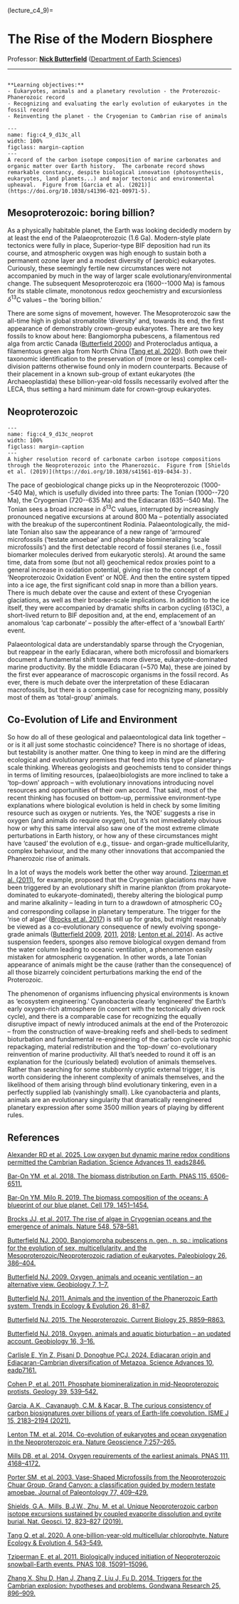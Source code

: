(lecture_c4_9)=
# The Rise of the Modern Biosphere

Professor: **[Nick Butterfield](mailto:njb1005@cam.ac.uk)** ([Department of Earth Sciences](https://esc.cam.ac.uk))

---

```{highlights}

**Learning objectives:**
- Eukaryotes, animals and a planetary revolution - the Proterozoic-Phanerozoic record
- Recognizing and evaluating the early evolution of eukaryotes in the fossil record
- Reinventing the planet - the Cryogenian to Cambrian rise of animals 

```

```{figure} ./figures/d13c_all.jpeg
---
name: fig:c4_9_d13c_all
width: 100%
figclass: margin-caption
---
A record of the carbon isotope composition of marine carbonates and organic matter over Earth history.  The carbonate record shows remarkable constancy, despite biological innovation (photosynthesis, eukaryotes, land planets...) and major tectonic and environmental upheaval.  Figure from [Garcia et al. (2021)](https://doi.org/10.1038/s41396-021-00971-5).
```


## Mesoproterozoic: boring billion?
As a physically habitable planet, the Earth was looking decidedly modern by at least the end of the Palaeoproterozoic (1.6 Ga).  Modern-style plate tectonics were fully in place, Superior-type BIF deposition had run its course, and atmospheric oxygen was high enough to sustain both a permanent ozone layer and a modest diversity of (aerobic) eukaryotes.  Curiously, these seemingly fertile new circumstances were not accompanied by much in the way of larger scale evolutionary/environmental change.  The subsequent Mesoproterozoic era (1600--1000 Ma) is famous for its stable climate, monotonous redox geochemistry and excursionless $\delta^{13}$C values – the ‘boring billion.’

There are some signs of movement, however.  The Mesoproterozoic saw the all-time high in global stromatolite ‘diversity’ and, towards its end, the first appearance of demonstrably crown-group eukaryotes.  There are two key fossils to know about here:  Bangiomorpha pubescens, a filamentous red alga from arctic Canada ([Butterfield 2000](https://doi.org/10.1666/0094-8373(2000)0262.0.CO;2)) and Proterocladus antiqua, a filamentous green alga from North China ([Tang et al. 2020](https://doi.org/10.1038/s41559-020-1122-9)).  Both owe their taxonomic identification to the preservation of (more or less) complex cell-division patterns otherwise found only in modern counterparts.  Because of their placement in a known sub-group of extant eukaryotes (the Archaeoplastida) these billion-year-old fossils necessarily evolved after the LECA, thus setting a hard minimum date for crown-group eukaryotes. 

## Neoproterozoic

```{figure} ./figures/d13c_neoprot.jpeg
---
name: fig:c4_9_d13c_neoprot
width: 100%
figclass: margin-caption
---
A higher resolution record of carbonate carbon isotope compositions through the Neoproterozoic into the Phanerozoic.  Figure from [Shields et al. (2019)](https://doi.org/10.1038/s41561-019-0434-3).
```

The pace of geobiological change picks up in the Neoproterozoic (1000--540 Ma), which is usefully divided into three parts:  The Tonian (1000--720 Ma), the Cryogenian (720--635 Ma) and the Ediacaran (635--540 Ma).  The Tonian sees a broad increase in $\delta^{13}$C values, interrupted by increasingly pronounced negative excursions at around 800 Ma – potentially associated with the breakup of the supercontinent Rodinia.  Palaeontologically, the mid-late Tonian also saw the appearance of a new range of ‘armoured’ microfossils (‘testate amoebae’ and phosphate biomineralizing ‘scale microfossils’) and the first detectable record of fossil steranes (i.e., fossil biomarker molecules derived from eukaryotic sterols).  At around the same time, data from some (but not all) geochemical redox proxies point to a general increase in oxidation potential, giving rise to the concept of a ‘Neoproterozoic Oxidation Event’ or NOE.  And then the entire system tipped into a ice age, the first significant cold snap in more than a billion years.  There is much debate over the cause and extent of these Cryogenian glaciations, as well as their broader-scale implications.  In addition to the ice itself, they were accompanied by dramatic shifts in carbon cycling (δ13C), a short-lived return to BIF deposition and, at the end, emplacement of an anomalous ‘cap carbonate’ – possibly the after-effect of a ‘snowball Earth’ event.  

Palaeontological data are understandably sparse through the Cryogenian, but reappear in the early Ediacaran, where both microfossil and biomarkers document a fundamental shift towards more diverse, eukaryote-dominated marine productivity.  By the middle Ediacaran (~570 Ma), these are joined by the first ever appearance of macroscopic organisms in the fossil record.  As ever, there is much debate over the interpretation of these Ediacaran macrofossils, but there is a compelling case for recognizing many, possibly most of them as ‘total-group’ animals.  

## Co-Evolution of Life and Environment
So how do all of these geological and palaeontological data link together – or is it all just some stochastic coincidence?  There is no shortage of ideas, but testability is another matter.  One thing to keep in mind are the differing ecological and evolutionary premises that feed into this type of planetary-scale thinking.  Whereas geologists and geochemists tend to consider things in terms of limiting resources, (palaeo)biologists are more inclined to take a ‘top-down’ approach – with evolutionary innovations introducing novel resources and opportunities of their own accord.  That said, most of the recent thinking has focused on bottom-up, permissive environment-type explanations where biological evolution is held in check by some limiting resource such as oxygen or nutrients.  Yes, the ‘NOE’ suggests a rise in oxygen (and animals do require oxygen), but it’s not immediately obvious how or why this same interval also saw one of the most extreme climate perturbations in Earth history, or how any of these circumstances might have ‘caused’ the evolution of e.g., tissue- and organ-grade multicellularity, complex behaviour, and the many other innovations that accompanied the Phanerozoic rise of animals.  

In a lot of ways the models work better the other way around.  [Tziperman et al. (2011)](https://doi.org/10.1073/pnas.1016361108), for example, proposed that the Cryogenian glaciations may have been triggered by an evolutionary shift in marine plankton (from prokaryote-dominated to eukaryote-dominated), thereby altering the biological pump and marine alkalinity – leading in turn to a drawdown of atmospheric CO<sub>2</sub> and corresponding collapse in planetary temperature.  The trigger for the ‘rise of algae’ ([Brocks et al. 2017](https://doi.org/10.1038/nature23457)) is still up for grabs, but might reasonably be viewed as a co-evolutionary consequence of newly evolving sponge-grade animals ([Butterfield 2009](https://doi.org/10.1111/j.1472-4669.2009.00188.x), [2011](https://doi.org/10.1016/j.tree.2010.11.012), [2018](https://doi.org/10.1111/gbi.12267); [Lenton et al. 2014](https://doi.org/10.1038/ngeo2108)).  As active suspension feeders, sponges also remove biological oxygen demand from the water column leading to oceanic ventilation, a phenomenon easily mistaken for atmospheric oxygenation.  In other words, a late Tonian appearance of animals might be the cause (rather than the consequence) of all those bizarrely coincident perturbations marking the end of the Proterozoic. 

The phenomenon of organisms influencing physical environments is known as ‘ecosystem engineering.’  Cyanobacteria clearly ‘engineered’ the Earth’s early oxygen-rich atmosphere (in concert with the tectonically driven rock cycle), and there is a comparable case for recognizing the equally disruptive impact of newly introduced animals at the end of the Proterozoic – from the construction of wave-breaking reefs and shell-beds to sediment bioturbation and fundamental re-engineering of the carbon cycle via trophic repackaging, material redistribution and the ‘top-down’ co-evolutionary reinvention of marine productivity.  All that’s needed to round it off is an explanation for the (curiously belated) evolution of animals themselves.  Rather than searching for some stubbornly cryptic external trigger, it is worth considering the inherent complexity of animals themselves, and the likelihood of them arising through blind evolutionary tinkering, even in a perfectly supplied lab (vanishingly small).  Like cyanobacteria and plants, animals are an evolutionary singularity that dramatically reengineered planetary expression after some 3500 million years of playing by different rules.           

## References

[Alexander RD et al. 2025. Low oxygen but dynamic marine redox conditions permitted the Cambrian Radiation. Science Advances 11, eads2846.](https://doi.org/10.1126/sciadv.ads2846)

[Bar-On YM, et al. 2018. The biomass distribution on Earth. PNAS 115, 6506–6511.](https://doi.org/10.1073/pnas.1711842115)

[Bar-On YM, Milo R. 2019. The biomass composition of the oceans: A blueprint of our blue planet. Cell 179, 1451–1454.](https://doi.org/10.1016/j.cell.2019.11.018)

[Brocks JJ, et al. 2017. The rise of algae in Cryogenian oceans and the emergence of animals. Nature 548, 578–581.](https://doi.org/10.1038/nature23457)

[Butterfield NJ. 2000. Bangiomorpha pubescens n. gen., n. sp.: implications for the evolution of sex, multicellularity, and the Mesoproterozoic/Neoproterozoic radiation of eukaryotes. Paleobiology 26, 386–404.](https://doi.org/10.1666/0094-8373(2000)0262.0.CO;2)

[Butterfield NJ. 2009. Oxygen, animals and oceanic ventilation – an alternative view. Geobiology 7, 1–7.](https://doi.org/10.1111/j.1472-4669.2009.00188.x)

[Butterfield NJ. 2011. Animals and the invention of the Phanerozoic Earth system. Trends in Ecology & Evolution 26, 81–87.](https://doi.org/10.1016/j.tree.2010.11.012)

[Butterfield NJ. 2015. The Neoproterozoic. Current Biology 25, R859–R863.](https://doi.org/10.1016/j.cub.2015.07.021)

[Butterfield NJ. 2018. Oxygen, animals and aquatic bioturbation – an updated account. Geobiology 16, 3–16.](https://doi.org/10.1111/gbi.12267)

[Carlisle E, Yin Z, Pisani D, Donoghue PCJ. 2024. Ediacaran origin and Ediacaran-Cambrian diversification of Metazoa. Science Advances 10, eadp7161.](https://doi.org/10.1126/sciadv.adp7161)

[Cohen P, et al. 2011. Phosphate biomineralization in mid-Neoproterozoic protists. Geology 39, 539–542.](https://doi.org/10.1038/s41396-021-00971-5)

[Garcia, A.K., Cavanaugh, C.M. & Kacar, B. The curious consistency of carbon biosignatures over billions of years of Earth-life coevolution. ISME J 15, 2183–2194 (2021).]()

[Lenton TM, et al. 2014. Co-evolution of eukaryotes and ocean oxygenation in the Neoproterozoic era. Nature Geoscience 7:257–265.](https://doi.org/10.1038/ngeo2108)

[Mills DB, et al. 2014. Oxygen requirements of the earliest animals. PNAS 111, 4168–4172.](https://doi.org/10.1073/pnas.1400547111)

[Porter SM, et al. 2003. Vase-Shaped Microfossils from the Neoproterozoic Chuar Group, Grand Canyon: a classification guided by modern testate amoebae. Journal of Paleontology 77, 409–429.](https://doi.org/10.1666/0022-3360(2003)077<0409:VMFTNC>2.0.CO;2 )

[Shields, G.A., Mills, B.J.W., Zhu, M. et al. Unique Neoproterozoic carbon isotope excursions sustained by coupled evaporite dissolution and pyrite burial. Nat. Geosci. 12, 823–827 (2019).](https://doi.org/10.1038/s41561-019-0434-3)

[Tang Q, et al. 2020. A one-billion-year-old multicellular chlorophyte. Nature Ecology & Evolution 4, 543–549.](https://doi.org/10.1038/s41559-020-1122-9)

[Tziperman E, et al. 2011. Biologically induced initiation of Neoproterozoic snowball-Earth events. PNAS 108, 15091–15096.](https://doi.org/10.1073/pnas.1016361108)

[Zhang X, Shu D, Han J, Zhang Z, Liu J, Fu D. 2014. Triggers for the Cambrian explosion: hypotheses and problems. Gondwana Research 25, 896–909.](https://doi.org/10.1016/j.gr.2013.06.001)

